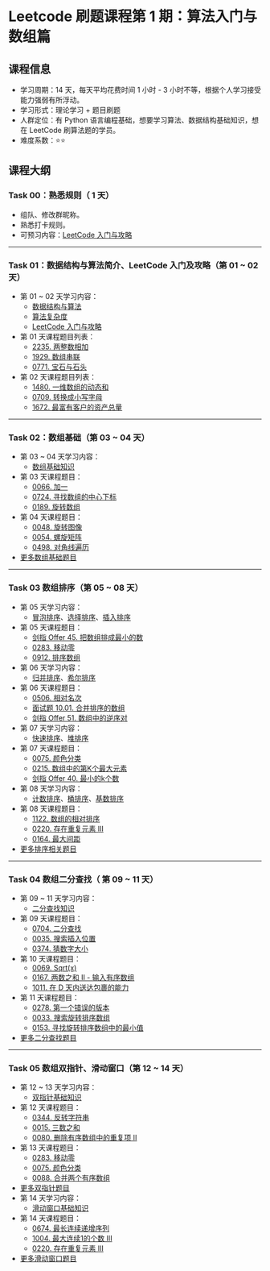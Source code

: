 # Leetcode 刷题课程第 1 期：算法入门与数组篇

## 课程信息

- 学习周期：14 天，每天平均花费时间 1 小时 - 3 小时不等，根据个人学习接受能力强弱有所浮动。
- 学习形式：理论学习 + 题目刷题
- 人群定位：有 Python 语言编程基础，想要学习算法、数据结构基础知识，想在 LeetCode 刷算法题的学员。
- 难度系数：⭐⭐

## 课程大纲

### Task 00：熟悉规则（ 1 天）

- 组队、修改群昵称。
- 熟悉打卡规则。
- 可预习内容：[LeetCode 入门与攻略](https://github.com/itcharge/LeetCode-Py/blob/main/Contents/00.Introduction/03.LeetCode-Guide.md)

---

### Task 01：数据结构与算法简介、LeetCode 入门及攻略（第 01 ~ 02 天）

- 第 01 ~ 02 天学习内容：
  - [数据结构与算法](https://github.com/itcharge/LeetCode-Py/blob/main/Contents/00.Introduction/01.Data-Structures-Algorithms.md)
  - [算法复杂度](https://github.com/itcharge/LeetCode-Py/blob/main/Contents/00.Introduction/02.Algorithm-Complexity.md)
  - [LeetCode 入门与攻略](https://github.com/itcharge/LeetCode-Py/blob/main/Contents/00.Introduction/03.LeetCode-Guide.md)
- 第 01 天课程题目列表：
  - [2235. 两整数相加](https://leetcode.cn/problems/add-two-integers/)
  - [1929. 数组串联](https://leetcode.cn/problems/concatenation-of-array/)
  - [0771. 宝石与石头](https://leetcode.cn/problems/jewels-and-stones/)
- 第 02 天课程题目列表：
  - [1480. 一维数组的动态和](https://leetcode.cn/problems/running-sum-of-1d-array/)
  - [0709. 转换成小写字母](https://leetcode.cn/problems/to-lower-case/)
  - [1672. 最富有客户的资产总量](https://leetcode.cn/problems/richest-customer-wealth/)


---

### Task 02：数组基础（第 03 ~ 04 天）

- 第 03 ~ 04 天学习内容：
  - [数组基础知识](https://github.com/itcharge/LeetCode-Py/blob/main/Contents/01.Array/01.Array-Basic/01.Array-Basic.md)
- 第 03 天课程题目：
  - [0066. 加一](https://leetcode.cn/problems/plus-one/)
  - [0724. 寻找数组的中心下标](https://leetcode.cn/problems/find-pivot-index/)
  - [0189. 旋转数组](https://leetcode.cn/problems/rotate-array/)
- 第 04 天课程题目：
  - [0048. 旋转图像](https://leetcode.cn/problems/rotate-image/)
  - [0054. 螺旋矩阵](https://leetcode.cn/problems/spiral-matrix/)
  - [0498. 对角线遍历](https://leetcode.cn/problems/diagonal-traverse/)
- [更多数组基础题目](https://github.com/itcharge/LeetCode-Py/blob/main/Contents/01.Array/01.Array-Basic/10.Array-Basic-List.md)

---

### Task 03 数组排序（第 05 ~ 08 天）

- 第 05 天学习内容：
  - [冒泡排序](https://github.com/itcharge/LeetCode-Py/blob/main/Contents/01.Array/02.Array-Sort/01.Array-Bubble-Sort.md)、[选择排序](https://github.com/itcharge/LeetCode-Py/blob/main/Contents/01.Array/02.Array-Sort/02.Array-Selection-Sort.md)、[插入排序](https://github.com/itcharge/LeetCode-Py/blob/main/Contents/01.Array/02.Array-Sort/03.Array-Insertion-Sort.md)
- 第 05 天课程题目：
  - [剑指 Offer 45. 把数组排成最小的数](https://leetcode.cn/problems/ba-shu-zu-pai-cheng-zui-xiao-de-shu-lcof/)
  - [0283. 移动零](https://leetcode.cn/problems/move-zeroes/)
  - [0912. 排序数组](https://leetcode.cn/problems/sort-an-array/)
- 第 06 天学习内容：
  - [归并排序](https://github.com/itcharge/LeetCode-Py/blob/main/Contents/01.Array/02.Array-Sort/05.Array-Merge-Sort.md)、[希尔排序](https://github.com/itcharge/LeetCode-Py/blob/main/Contents/01.Array/02.Array-Sort/04.Array-Shell-Sort.md)
- 第 06 天课程题目：
  - [0506. 相对名次](https://leetcode.cn/problems/relative-ranks/)
  - [面试题 10.01. 合并排序的数组](https://leetcode.cn/problems/sorted-merge-lcci/)
  - [剑指 Offer 51. 数组中的逆序对](https://leetcode.cn/problems/shu-zu-zhong-de-ni-xu-dui-lcof/)
- 第 07 天学习内容：
  - [快速排序](https://github.com/itcharge/LeetCode-Py/blob/main/Contents/01.Array/02.Array-Sort/06.Array-Quick-Sort.md)、[堆排序](https://github.com/itcharge/LeetCode-Py/blob/main/Contents/01.Array/02.Array-Sort/07.Array-Heap-Sort.md)
- 第 07 天课程题目：
  - [0075. 颜色分类](https://leetcode.cn/problems/sort-colors/)
  - [0215. 数组中的第K个最大元素](https://leetcode.cn/problems/kth-largest-element-in-an-array/)
  - [剑指 Offer 40. 最小的k个数](https://leetcode.cn/problems/zui-xiao-de-kge-shu-lcof/)
- 第 08 天学习内容：
  - [计数排序](https://github.com/itcharge/LeetCode-Py/blob/main/Contents/01.Array/02.Array-Sort/08.Array-Counting-Sort.md)、[桶排序](https://github.com/itcharge/LeetCode-Py/blob/main/Contents/01.Array/02.Array-Sort/09.Array-Bucket-Sort.md)、[基数排序](https://github.com/itcharge/LeetCode-Py/blob/main/Contents/01.Array/02.Array-Sort/10.Array-Radix-Sort.md)
- 第 08 天课程题目：
  - [1122. 数组的相对排序](https://leetcode.cn/problems/relative-sort-array/)
  - [0220. 存在重复元素 III](https://leetcode.cn/problems/contains-duplicate-iii/)
  - [0164. 最大间距](https://leetcode.cn/problems/maximum-gap/)
- [更多排序相关题目](https://github.com/itcharge/LeetCode-Py/blob/main/Contents/01.Array/02.Array-Sort/10.Array-Sort-List.md)

---

### Task 04 数组二分查找（ 第 09 ~ 11 天）

- 第 09 ~ 11 天学习内容：
  - [二分查找知识](https://github.com/itcharge/LeetCode-Py/blob/main/Contents/01.Array/03.Array-Binary-Search/01.Array-Binary-Search.md)
- 第 09 天课程题目：
  - [0704. 二分查找](https://leetcode.cn/problems/binary-search/)
  - [0035. 搜索插入位置](https://leetcode.cn/problems/search-insert-position/)
  - [0374. 猜数字大小](https://leetcode.cn/problems/guess-number-higher-or-lower/)
- 第 10 天课程题目：
  - [0069. Sqrt(x)](https://leetcode.cn/problems/sqrtx/)
  - [0167. 两数之和 II - 输入有序数组](https://leetcode.cn/problems/two-sum-ii-input-array-is-sorted/)
  - [1011. 在 D 天内送达包裹的能力](https://leetcode.cn/problems/capacity-to-ship-packages-within-d-days/)
- 第 11 天课程题目：
  - [0278. 第一个错误的版本](https://leetcode.cn/problems/first-bad-version/)
  - [0033. 搜索旋转排序数组](https://leetcode.cn/problems/search-in-rotated-sorted-array/)
  - [0153. 寻找旋转排序数组中的最小值](https://leetcode.cn/problems/find-minimum-in-rotated-sorted-array/)
- [更多二分查找题目](https://github.com/itcharge/LeetCode-Py/blob/main/Contents/01.Array/03.Array-Binary-Search/10.Array-Binary-Search-List.md)

---

### Task 05 数组双指针、滑动窗口（第 12 ~ 14 天）

- 第 12 ~ 13 天学习内容：
  - [双指针基础知识](https://github.com/itcharge/LeetCode-Py/blob/main/Contents/01.Array/04.Array-Two-Pointers/01.Array-Two-Pointers.md)
- 第 12 天课程题目：
  - [0344. 反转字符串](https://leetcode.cn/problems/reverse-string/)
  - [0015. 三数之和](https://leetcode.cn/problems/3sum/)
  - [0080. 删除有序数组中的重复项 II](https://leetcode.cn/problems/remove-duplicates-from-sorted-array-ii/)
- 第 13 天课程题目：
  - [0283. 移动零](https://leetcode.cn/problems/move-zeroes/)
  - [0075. 颜色分类](https://leetcode.cn/problems/sort-colors/)
  - [0088. 合并两个有序数组](https://leetcode.cn/problems/merge-sorted-array/)
- [更多双指针题目](https://github.com/itcharge/LeetCode-Py/blob/main/Contents/01.Array/04.Array-Two-Pointers/10.Array-Two-Pointers-List.md)
- 第 14 天学习内容：
  - [滑动窗口基础知识](https://github.com/itcharge/LeetCode-Py/blob/main/Contents/01.Array/05.Array-Sliding-Window/01.Array-Sliding-Window.md)
- 第 14 天课程题目：
  - [0674. 最长连续递增序列](https://leetcode.cn/problems/longest-continuous-increasing-subsequence/)
  - [1004. 最大连续1的个数 III](https://leetcode.cn/problems/max-consecutive-ones-iii/)
  - [0220. 存在重复元素 III](https://leetcode.cn/problems/contains-duplicate-iii/)
- [更多滑动窗口题目](https://github.com/itcharge/LeetCode-Py/blob/main/Contents/01.Array/05.Array-Sliding-Window/10.Array-Sliding-Window-List.md)